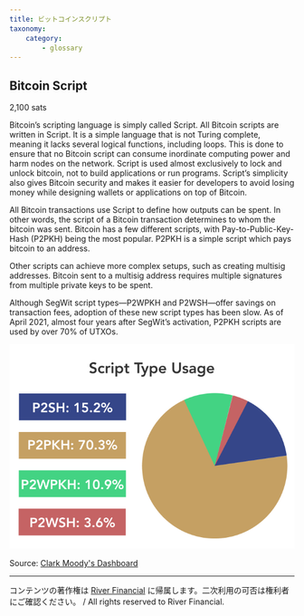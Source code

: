 ```yaml
---
title: ビットコインスクリプト
taxonomy:
    category:
        - glossary
---
```


## Bitcoin Script
2,100 sats

Bitcoin’s scripting language is simply called Script. All Bitcoin scripts are written in Script. It is a simple language that is not Turing complete, meaning it lacks several logical functions, including loops. This is done to ensure that no Bitcoin script can consume inordinate computing power and harm nodes on the network.
Script is used almost exclusively to lock and unlock bitcoin, not to build applications or run programs. Script’s simplicity also gives Bitcoin security and makes it easier for developers to avoid losing money while designing wallets or applications on top of Bitcoin.

All Bitcoin transactions use Script to define how outputs can be spent. In other words, the script of a Bitcoin transaction determines to whom the bitcoin was sent. Bitcoin has a few different scripts, with Pay-to-Public-Key-Hash (P2PKH) being the most popular. P2PKH is a simple script which pays bitcoin to an address.

Other scripts can achieve more complex setups, such as creating multisig addresses. Bitcoin sent to a multisig address requires multiple signatures from multiple private keys to be spent.

Although SegWit script types—P2WPKH and P2WSH—offer savings on transaction fees, adoption of these new script types has been slow. As of April 2021, almost four years after SegWit’s activation, P2PKH scripts are used by over 70% of UTXOs.

![](/_images/glossary-ha_1.png)

Source: [Clark Moody's Dashboard](https://bitcoin.clarkmoody.com/dashboard/)

---
コンテンツの著作権は [River Financial](https://river.com/) に帰属します。二次利用の可否は権利者にご確認ください。 / All rights reserved to River Financial.
